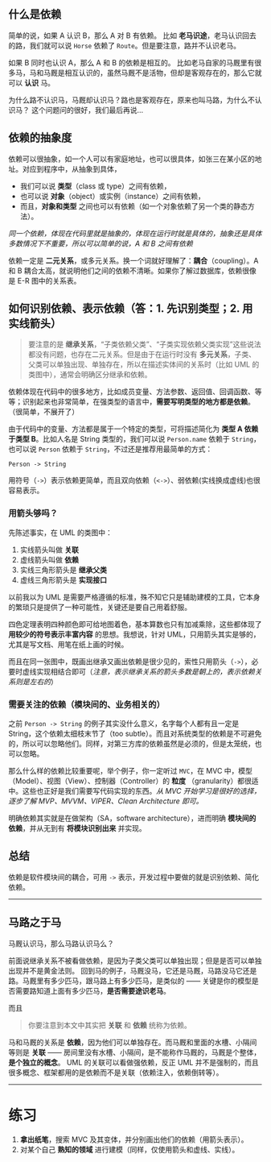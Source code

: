 ## 什么是依赖

简单的说，如果 A 认识 B，那么 A 对 B 有依赖。
比如 **老马识途**，老马认识回去的路，我们就可以说 `Horse` 依赖了 `Route`。但是要注意，路并不认识老马。

如果 B 同时也认识 A，那么 A 和 B 的依赖是相互的。
比如老马自家的马厩里有很多马，马和马厩是相互认识的，虽然马厩不是活物，但却是客观存在的，那么它就可以 **认识** 马。

为什么路不认识马，马厩却认识马？路也是客观存在，原来也叫马路，为什么不认识马？
这个问题问的很好，我们最后再说…

## 依赖的抽象度
依赖可以很抽象，如一个人可以有家庭地址，也可以很具体，如张三在某小区的地址。对应到程序中，从抽象到具体，
- 我们可以说 **类型**（class 或 type）之间有依赖，
- 也可以说 **对象**（object）或实例（instance）之间有依赖，
- 而且，**对象和类型** 之间也可以有依赖（如一个对象依赖了另一个类的静态方法）。

*同一个依赖，体现在代码里就是抽象的，体现在运行时就是具体的，抽象还是具体多数情况下不重要，所以可以简单的说，A 和 B 之间有依赖*

依赖一定是 **二元关系**，或多元关系。换一个词就好理解了：**耦合**（coupling）。A 和 B 耦合太高，就说明他们之间的依赖不清晰。如果你了解过数据库，依赖很像是 E-R 图中的关系表。

## 如何识别依赖、表示依赖（答：1. 先识别类型；2. 用实线箭头）
> 要注意的是 **继承关系**，“子类依赖父类”、“子类实现依赖父类实现”这些说法都没有问题，也存在二元关系。但是由于在运行时没有 **多元关系**，子类、父类可以单独出现、单独存在，所以在描述实体间的关系时（比如 UML 的类图中），通常会明确区分继承和依赖。

依赖体现在代码中的很多地方，比如成员变量、方法参数、返回值、回调函数、等等；识别起来也非常简单，在强类型的语言中，**需要写明类型的地方都是依赖**。（很简单，不展开了）

由于代码中的变量、方法都是属于一个特定的类型，可将描述简化为 **类型 A 依赖于类型 B**。比如人名是 String 类型的，我们可以说 `Person.name` 依赖于 `String`，也可以说 `Person` 依赖于 `String`，不过还是推荐用最简单的方式：
```
Person -> String
```
用符号（`->`）表示依赖更简单，而且双向依赖（`<->`）、弱依赖(实线换成虚线)也很容易表示。

### 用箭头够吗？
先陈述事实，在 UML 的类图中：
1. 实线箭头叫做 **关联**
1. 虚线箭头叫做 **依赖**
1. 实线三角形箭头是 **继承父类**
1. 虚线三角形箭头是 **实现接口**

以前我以为 UML 是需要严格遵循的标准，殊不知它只是辅助建模的工具，它本身的繁琐只是提供了一种可能性，关键还是要自己用着舒服。

四色定理表明四种颜色即可给地图着色，基本算数也只有加减乘除，这些都体现了 **用较少的符号表示丰富内容** 的思想。我想说，针对 UML，只用箭头其实是够的，尤其是写文档、用笔在纸上画的时候。

而且在同一张图中，既画出继承又画出依赖是很少见的，索性只用箭头（`->`），必要时虚线实现相结合即可（*注意，表示继承关系的箭头多数是朝上的，表示依赖关系则是左右的*）

### 需要关注的依赖（模块间的、业务相关的）
之前 `Person -> String` 的例子其实没什么意义，名字每个人都有且一定是 String，这个依赖太细枝末节了（too subtle）。而且对系统类型的依赖是不可避免的，所以可以忽略他们。同样，对第三方库的依赖虽然是必须的，但是太笼统，也可以忽略。

那么什么样的依赖比较重要呢，举个例子，你一定听过 `MVC`，在 MVC 中，模型（Model）、视图（View）、控制器（Controller）的 **粒度** （granularity）都很适中。这些也正好是我们需要写代码实现的东西。*从 MVC 开始学习是很好的选择，逐步了解 MVP、MVVM、VIPER、Clean Architecture 即可。*

明确依赖其实就是在做架构（SA，software architecture），进而明确 **模块间的依赖**，并从无到有 **将模块识别出来** 并实现。

## 总结
依赖是软件模块间的耦合，可用 `->` 表示，开发过程中要做的就是识别依赖、简化依赖。

---
## 马路之于马
马厩认识马，那么马路认识马么？

前面说继承关系不被看做依赖，是因为子类父类可以单独出现；但是是否可以单独出现并不是黄金法则。
回到马的例子，马厩没马，它还是马厩，马路没马它还是路。马厩里有多少匹马，跟马路上有多少匹马，是类似的 —— 关键是你的模型是否需要路知道上面有多少匹马，**是否需要途识老马**。

而且
> 你要注意到本文中其实把 **关联** 和 **依赖** 统称为依赖。

马和马厩的关系是 **依赖**，因为他们可以单独存在。而马厩和里面的水槽、小隔间等则是 **关联** —— 房间里没有水槽、小隔间，是不能称作马厩的，马厩是个整体，**是个独立的概念**。
UML 的关联可以看做强依赖，反正 UML 并不是强制的，而且很多概念、框架都用的是依赖而不是关联（依赖注入，依赖倒转等）。

---
# 练习
1. **拿出纸笔**，搜索 MVC 及其变体，并分别画出他们的依赖（用箭头表示）。
1. 对某个自己 **熟知的领域** 进行建模（同样，仅使用箭头和虚线、实线）。
